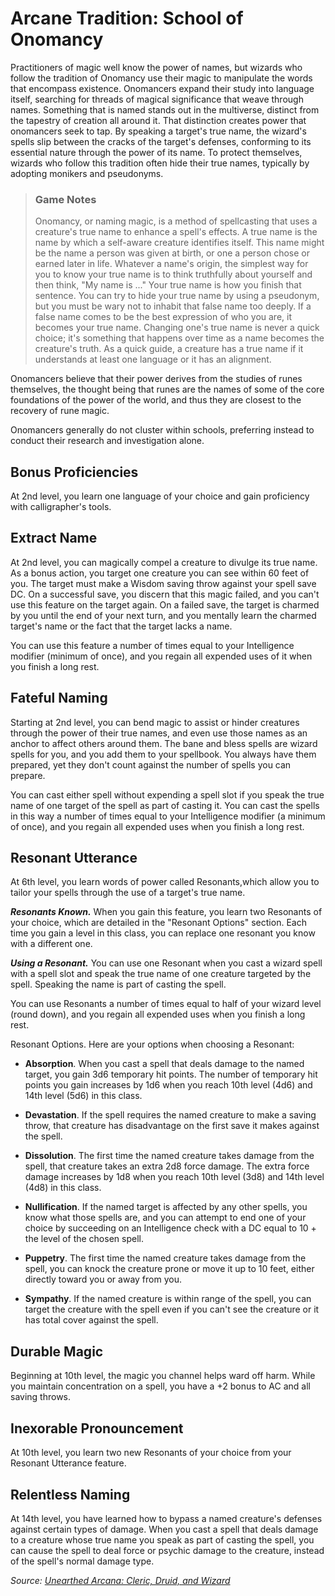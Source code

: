 # Arcane Tradition: School of Onomancy
Practitioners of magic well know the power of names, but wizards who follow the tradition of Onomancy use their magic to manipulate the words that encompass existence. Onomancers expand their study into language itself, searching for threads of magical significance that weave through names. Something that is named stands out in the multiverse, distinct from the tapestry of creation all around it. 
That distinction creates power that onomancers seek to tap. By speaking a target's true name, the wizard's spells slip between the cracks of the target's defenses, conforming to its essential nature through the power of its name. To protect themselves, wizards who follow this tradition often hide their true names, typically by adopting monikers and pseudonyms.

> ### Game Notes
> Onomancy, or naming magic, is a method of spellcasting that uses a creature's true name to enhance a spell's effects. A true name is the name by which a self-aware creature identifies itself. This name might be the name a person was given at birth, or one a person chose or earned later in life. Whatever a name's origin, the simplest way for you to know your true name is to think truthfully about yourself and then think, "My name is ..." Your true name is how you finish that sentence.
> You can try to hide your true name by using a pseudonym, but you must be wary not to inhabit that false name too deeply. If a false name comes to be the best expression of who you are, it becomes your true name. Changing one's true name is never a quick choice; it's something that happens over time as a name becomes the creature's truth.
> As a quick guide, a creature has a true name if it understands at least one language or it has an alignment.

Onomancers believe that their power derives from the studies of runes themselves, the thought being that runes are the names of some of the core foundations of the power of the world, and thus they are closest to the recovery of rune magic.

Onomancers generally do not cluster within schools, preferring instead to conduct their research and investigation alone.

## Bonus Proficiencies
At 2nd level, you learn one language of your choice and gain proficiency with calligrapher's tools.

## Extract Name
At 2nd level, you can magically compel a creature to divulge its true name. As a bonus action, you target one creature you can see within 60 feet of you. The target must make a Wisdom saving throw against your spell save DC. On a successful save, you discern that this magic failed, and you can't use this feature on the target again. On a failed save, the target is charmed by you until the end of your next turn, and you mentally learn the charmed target's name or the fact that the target lacks a name.

You can use this feature a number of times equal to your Intelligence modifier (minimum of once), and you regain all expended uses of it when you finish a long rest.

## Fateful Naming
Starting at 2nd level, you can bend magic to assist or hinder creatures through the power of their true names, and even use those names as an anchor to affect others around them. The bane and bless spells are wizard spells for you, and you add them to your spellbook. You always have them prepared, yet they don't count against the number of spells you can prepare.

You can cast either spell without expending a spell slot if you speak the true name of one target of the spell as part of casting it. You can cast the spells in this way a number of times equal to your Intelligence modifier (a minimum of once), and you regain all expended uses when you finish a long rest.

## Resonant Utterance
At 6th level, you learn words of power called Resonants,which allow you to tailor your spells through the use of a target's true name.

***Resonants Known.*** When you gain this feature, you learn two Resonants of your choice, which are detailed in the "Resonant Options" section. Each time you gain a level in this class, you can replace one resonant you know with a different one.

***Using a Resonant.*** You can use one Resonant when you cast a wizard spell with a spell slot and speak the true name of one creature targeted by the spell. Speaking the name is part of casting the spell.

You can use Resonants a number of times equal to half of your wizard level (round down), and you regain all expended uses when you finish a long rest.

Resonant Options. Here are your options when choosing a Resonant:

* **Absorption**. When you cast a spell that deals damage to the named target, you gain 3d6 temporary hit points. The number of temporary hit points you gain increases by 1d6 when you reach 10th level (4d6) and 14th level (5d6) in this class.

* **Devastation**. If the spell requires the named creature to make a saving throw, that creature has disadvantage on the first save it makes against the spell.

* **Dissolution**. The first time the named creature takes damage from the spell, that creature takes an extra 2d8 force damage. The extra force damage increases by 1d8 when you reach 10th level (3d8) and 14th level (4d8) in this class.

* **Nullification**. If the named target is affected by any other spells, you know what those spells are, and you can attempt to end one of your choice by succeeding on an Intelligence check with a DC equal to 10 + the level of the chosen spell.

* **Puppetry**. The first time the named creature takes damage from the spell, you can knock the creature prone or move it up to 10 feet, either directly toward you or away from you.

* **Sympathy**. If the named creature is within range of the spell, you can target the creature with the spell even if you can't see the creature or it has total cover against the spell.

## Durable Magic
Beginning at 10th level, the magic you channel helps ward off harm. While you maintain concentration on a spell, you have a +2 bonus to AC and all saving throws.

## Inexorable Pronouncement
At 10th level, you learn two new Resonants of your choice from your Resonant Utterance feature.

## Relentless Naming
At 14th level, you have learned how to bypass a named creature's defenses against certain types of damage. When you cast a spell that deals damage to a creature whose true name you speak as part of casting the spell, you can cause the spell to deal force or psychic damage to the creature, instead of the spell's normal damage type.

*Source: [Unearthed Arcana: Cleric, Druid, and Wizard](https://dnd.wizards.com/articles/unearthed-arcana/cleric-druid-wizard)*
